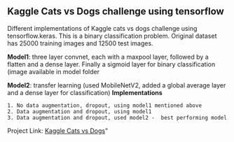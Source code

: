 ## Kaggle Cats vs Dogs challenge using tensorflow
Different implementations of Kaggle cats vs dogs challenge using tensorflow.keras. This is a binary classification problem. Original dataset has 25000 training images and 12500 test images.

**Model1**: three layer convnet, each with a maxpool layer, followed by a flatten and a dense layer. Finally a sigmoid layer for binary classification (image available in model folder

**Model2**: transfer learning (used MobileNetV2, added a global average layer and a dense layer for classification)
**Implementations**
    
    1. No data augmentation, dropout, using model1 mentioned above
    2. Data augmentation and dropout, using model1
    3. Data augmentation and dropout, used model2 -  best performing model
  
Project Link: [Kaggle Cats vs Dogs](https://www.kaggle.com/c/dogs-vs-cats)"
   
